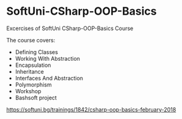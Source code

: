 # SoftUni-CSharp-OOP-Basics
Excercises of SoftUni CSharp-OOP-Basics Course

The course covers:
- Defining Classes
- Working With Abstraction
- Encapsulation
- Inheritance
- Interfaces And Abstraction
- Polymorphism
- Workshop
- Bashsoft project

https://softuni.bg/trainings/1842/csharp-oop-basics-february-2018